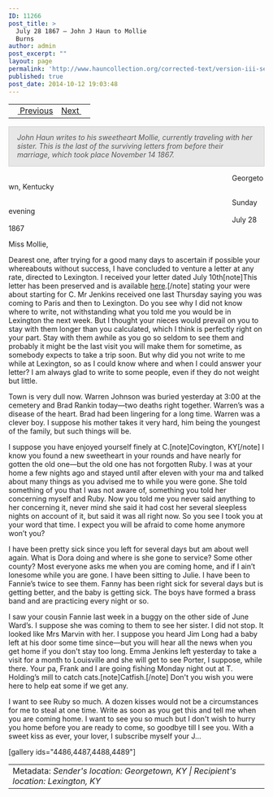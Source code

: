 ```yaml
---
ID: 11266
post_title: >
  July 28 1867 – John J Haun to Mollie
  Burns
author: admin
post_excerpt: ""
layout: page
permalink: 'http://www.hauncollection.org/corrected-text/version-iii-series-ii/july-28-1867-john-j-haun-to-mollie-burns%e2%80%a8/'
published: true
post_date: 2014-10-12 19:03:48
---
```

<table style="width: 100%;">
<tbody>
<tr>
<td style="text-align: left;"><a title="July 10 1867" href="http://www.hauncollection.org/version-3/version-iii-series-ii/july-10-1867-mollie-burns-to-john-j-haun%E2%80%A8/"><img src="https://lh3.googleusercontent.com/-EFJpxxNiPNw/VqgtWBCZrMI/AAAAAAAAAFU/WfY4lPFWWkg/s800-Ic42/Soeb-Plain-Arrows-8-10px.png" alt="" width="10" height="10" /> Previous</a></td>
<td style="text-align: right;"><a title="August 28 1867" href="http://www.hauncollection.org/version-3/version-iii-series-ii/august-28-1867-martha-haun-to-john-j-haun%E2%80%A8/">Next <img src="https://lh3.googleusercontent.com/-67k0cYlpXHw/VqgtWKz1MXI/AAAAAAAAAFU/k9PW_Piyurk/s800-Ic42/Soeb-Plain-Arrows-5-10px.png" alt="" width="10" height="10" /></a></td>
</tr>
</tbody>
</table>
<p style="padding: 12px 16px 14px 16px; color: #555555; background-color: #e8e7e7; border: #d2d0cf 1px solid;"><em>John Haun writes to his sweetheart Mollie, currently traveling with her sister. This is the last of the surviving letters from before their marriage, which took place November 14 1867.
</em></p>
<span style="margin-left: 440px;">Georgetown, Kentucky</span>

<span style="margin-left: 440px;">Sunday evening
<span style="margin-left: 440px;">July 28 1867</span></span>

Miss Mollie,

Dearest one, after trying for a good many days to ascertain if possible your whereabouts without success, I have concluded to venture a letter at any rate, directed to Lexington. I received your letter dated July 10th[note]This letter has been preserved and is available <a title="July 10 1867" href="http://www.hauncollection.org/version-3/version-iii-series-ii/july-10-1867-mollie-burns-to-john-j-haun%E2%80%A8/">here</a>.[/note] stating your were about starting for C. Mr Jenkins received one last Thursday saying you was coming to Paris and then to Lexington. Do you see why I did not know where to write, not withstanding what you told me you would be in Lexington the next week. But I thought your nieces would prevail on you to stay with them longer than you calculated, which I think is perfectly right on your part. Stay with them awhile as you go so seldom to see them and probably it might be the last visit you will make them for sometime, as somebody expects to take a trip soon. But why did you not write to me while at Lexington, so as I could know where and when I could answer your letter? I am always glad to write to some people, even if they do not weight but little.

Town is very dull now. Warren Johnson was buried yesterday at 3:00 at the cemetery and Brad Rankin today—two deaths right together. Warren’s was a disease of the heart. Brad had been lingering for a long time. Warren was a clever boy. I suppose his mother takes it very hard, him being the youngest of the family, but such things will be.

I suppose you have enjoyed yourself finely at C.[note]Covington, KY[/note] I know you found a new sweetheart in your rounds and have nearly for gotten the old one—but the old one has not forgotten Ruby. I was at your home a few nights ago and stayed until after eleven with your ma and talked about many things as you advised me to while you were gone. She told something of you that I was not aware of, something you told her concerning myself and Ruby. Now you told me you never said anything to her concerning it, never mind she said it had cost her several sleepless nights on account of it, but said it was all right now. So you see I took you at your word that time. I expect you will be afraid to come home anymore won’t you?

I have been pretty sick since you left for several days but am about well again. What is Dora doing and where is she gone to service? Some other county? Most everyone asks me when you are coming home, and if I ain’t lonesome while you are gone. I have been sitting to Julie. I have been to Fannie’s twice to see them. Fanny has been right sick for several days but is getting better, and the baby is getting sick. The boys have formed a brass band and are practicing every night or so.

I saw your cousin Fannie last week in a buggy on the other side of June Ward’s. I suppose she was coming to them to see her sister. I did not stop. It looked like Mrs Marvin with her. I suppose you heard Jim Long had a baby left at his door some time since—but you will hear all the news when you get home if you don't stay too long. Emma Jenkins left yesterday to take a visit for a month to Louisville and she will get to see Porter, I suppose, while there. Your pa, Frank and I are going fishing Monday night out at T. Holding’s mill to catch cats.[note]Catfish.[/note] Don't you wish you were here to help eat some if we get any.

I want to see Ruby so much. A dozen kisses would not be a circumstances for me to steal at one time. Write as soon as you get this and tell me when you are coming home. I want to see you so much but I don't wish to hurry you home before you are ready to come, so goodbye till I see you. With a sweet kiss as ever, your lover, I subscribe myself your J…

[gallery ids="4486,4487,4488,4489"]
<table style="width: 100%;">
<tbody>
<tr>
<td>Metadata: <em>Sender's location: Georgetown, KY | Recipient's location: Lexington, KY</em></td>
</tr>
</tbody>
</table>